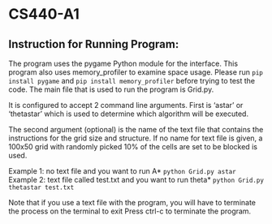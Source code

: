 # CS440-A1

## Instruction for Running Program:
The program uses the pygame Python module for the interface. 
This program also uses memory_profiler to examine space usage. 
Please run 
`pip install pygame` and 
`pip install memory_profiler` before trying to test the code. 
The main file that is used to run the program is Grid.py. 

It is configured to accept 2 command line arguments. First is ‘astar’ or ‘thetastar’ which is used to determine which algorithm will be executed. 

The second argument (optional) is the name of the text file that contains the instructions for the grid size and structure. 
If no name for text file is given, a 100x50 grid with randomly picked 10% of the cells are set to be blocked is used.

Example 1: no text file and you want to run A*
	`python Grid.py astar`
Example 2: text file called test.txt and you want to run theta*
	`python Grid.py thetastar test.txt`

Note that if you use a text file with the program, you will have to terminate the process on the terminal to exit
Press ctrl-c to terminate the program.
